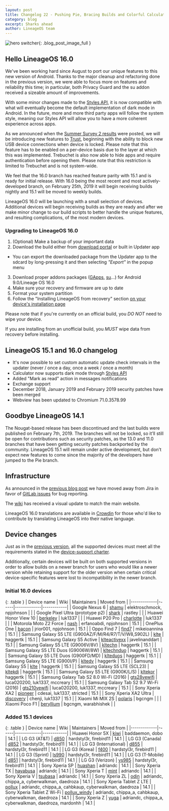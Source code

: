 ```yaml
---
layout: post
title: Changelog 22 - Pushing Pie, Bracing Builds and Colorful Calculator
category: blog
excerpt: Sharks ahead
author: LineageOS team
---
```


![hero switcher]({{site.baseurl}}/images/2019-02-22/hero.png){: .blog_post_image_full }

## Hello LineageOS 16.0

We've been working hard since August to port our unique features to this new version of Android.
Thanks to the major cleanup and refactoring done in the previous version, we were
able to focus more on features and reliability this time; in particular, both Privacy Guard
and the su addon received a sizeable amount of improvements.

With some minor changes made to the [Styles API](https://wiki.lineageos.org/sdk/api/styles.html), it is now
compatible with what will eventually become the default implementation of dark mode in Android.
In the future, more and more third party apps will follow the system style, meaning our Styles API
will allow you to have a more coherent experience across apps.

As we announced when the [Summer Survey 2 results]({{site.baseurl}}/Summer-Survey-2-Results/) were posted,
we will be introducing new features to [Trust]({{site.baseurl}}/Trust-me/),
beginning with the ability to block new USB device connections when device is locked.
Please note that this feature has to be enabled on a per-device basis due to the
layer at which this was implemented.
Trebuchet is also now able to hide apps and require authentication before opening them.
Please note that this restriction is limited to Trebuchet and is not system-wide.

We feel that the 16.0 branch has reached feature parity with 15.1 and is ready for initial release.
With 16.0 being the most recent and most actively-developed branch, on February 25th, 2019 it will begin receiving builds nightly and 15.1 will be moved to weekly builds.

LineageOS 16.0 will be launching with a small selection of devices. Additional devices will begin receiving builds as they are
ready and after we make minor change to our build scripts to better handle the unique features, and resulting complications, of the most modern devices.

### Upgrading to LineageOS 16.0

 1. (Optional) Make a backup of your important data
 2. Download the build either from [download portal](https://download.lineageos.org) or built in Updater app
   * You can export the downloaded package from the Updater app to the sdcard by long-pressing it and then selecting _"Export"_ in the popup menu
 3. Download proper addons packages ([GApps](https://wiki.lineageos.org/gapps.html), [su](https://download.lineageos.org/extras)...) for Android 9.0/Lineage OS 16.0
 4. Make sure your recovery and firmware are up to date
 5. Format your system partition
 6. Follow the "Installing LineageOS from recovery" section [on your device's installation page](https://wiki.lineageos.org/install_guides.html)

Please note that if you're currently on an official build, you *DO NOT* need to wipe your device.

If you are installing from an unofficial build, you *MUST* wipe data from recovery before installing.

## LineageOS 15.1 and 16.0 changelog

* It's now possible to set custom automatic update check intervals in the updater (never / once a day, once a week / once a month)
* Calculator now supports dark mode through [Styles API](https://wiki.lineageos.org/sdk/api/styles.html)
* Added "Mark as read" action in messages notifications
* Exchange support
* December 2018, January 2019 and February 2019 security patches have been merged
* Webview has been updated to Chromium 71.0.3578.99

## Goodbye LineageOS 14.1

The Nougat-based release has been discontinued and the last builds were published on February 7th, 2019.
The branches will not be locked, so it’ll still be open for contributions such as security patches,
as the 13.0 and 11.0 branches that have been getting security patches backported by the community.
LineageOS 15.1 will remain under active development, but don’t expect new features to come since the
majority of the developers have jumped to the Pie branch.

## Infrastructure

As announced in the [previous blog post]({{site.baseurl}}/Changelog-21/) we have moved away from Jira in favor of
[GitLab issues](https://gitlab.com/LineageOS/issues) for bug reporting.

The [wiki](https://wiki.lineageos.org) has received a visual update to match the main website.

LineageOS 16.0 translations are available in [Crowdin](https://wiki.lineageos.org/translate-howto.html)
for those who'd like to contribute by translating LineageOS into their native language.

## Device changes

Just as in the [previous version]({{site.baseurl}}/Changelog-16/), all the supported devices must meet all the
requirements stated in the [device-support charter](https://github.com/LineageOS/charter/blob/master/device-support-requirements.md).

Additionally, certain devices will be built on both supported versions in order to allow builds on a newer branch for users who would like a newer version
while retaining support for the older version when certain critical device-specific features were lost to incompatibility in the newer branch.

### Initial 16.0 devices

{: .table }
| Device name | Wiki | Maintainers | Moved from |
|-------------|------|-------------|------------|
| Google Nexus 6 | [shamu](https://wiki.lineageos.org/devices/shamu) | elektroschmock, npjohnson | |
| Google Pixel Ultra (prototype p2) | [shark](http://bit.ly/lineage4sharks) | rastley | |
| Huawei Honor View 10 | [berkeley](https://wiki.lineageos.org/devices/berkeley) | luk1337 | |
| Huawei P20 Pro | [charlotte](https://wiki.lineageos.org/devices/charlotte) | luk1337 | |
| Motorola Moto Z2 Force | [nash](https://wiki.lineageos.org/devices/nash) | erfanoabdi, npjohnson | 15.1 |
| OnePlus One | [bacon](https://wiki.lineageos.org/devices/bacon) | jrior001, npjohnson | 15.1 |
| Oppo Find 7 | [find7](https://wiki.lineageos.org/devices/find7) | mikeioannina | 15.1 |
| Samsung Galaxy S5 LTE (G900AZ/F/M/R4/R7/T/V/W8,S902L) | [klte](https://wiki.lineageos.org/devices/klte) | haggertk | 15.1 |
| Samsung Galaxy S5 Active | [klteactivexx](https://wiki.lineageos.org/devices/klteactivexx) | javelinanddart | 15.1 |
| Samsung Galaxy S5 LTE (G9006V/8V) | [kltechn](https://wiki.lineageos.org/devices/kltechn) | haggertk | 15.1 |
| Samsung Galaxy S5 LTE Duos (G9006W/8W)  | [kltechnduo](https://wiki.lineageos.org/devices/kltechnduo) | haggertk | 15.1 |
| Samsung Galaxy S5 LTE Duos (G900FD/MD)  | [klteduos](https://wiki.lineageos.org/devices/klteduos) | haggertk | 15.1 |
| Samsung Galaxy S5 LTE (G900I/P) | [kltedv](https://wiki.lineageos.org/devices/kltedv) | haggertk | 15.1 |
| Samsung Galaxy S5 | [klte](https://wiki.lineageos.org/devices/klte) | haggertk | 15.1 |
| Samsung Galaxy S5 LTE (SCL23) | [kltekdi](https://wiki.lineageos.org/devices/kltekdi) | haggertk | 15.1 |
| Samsung Galaxy S5 LTE (G900K/L/S) | [kltekor](https://wiki.lineageos.org/devices/kltekor) | haggertk | 15.1 |
| Samsung Galaxy Tab S2 8.0 Wi-Fi (2016) | [gts28vewifi](https://wiki.lineageos.org/devices/gts28vewifi) | luca020200, luk1337, mccreary | 15.1 |
| Samsung Galaxy Tab S2 9.7 Wi-Fi (2016) | [gts210vewifi](https://wiki.lineageos.org/devices/gts210vewifi) | luca020200, luk1337, mccreary | 15.1 |
| Sony Xperia XA2 | [pioneer](https://wiki.lineageos.org/devices/pioneer) | cdesai, luk1337, stricted | 15.1 |
| Sony Xperia XA2 Ultra | [discovery](https://wiki.lineageos.org/devices/discovery) | chenji, luk1337 | 15.1 |
| Xiaomi Mi MIX 2S | [polaris](https://wiki.lineageos.org/devices/polaris) | bgcngm | |
| Xiaomi Poco F1 | [beryllium](https://wiki.lineageos.org/devices/beryllium) | bgcngm, warabhishek | |

### Added 15.1 devices

{: .table }
| Device name | Wiki | Maintainers | Moved from |
|-------------|------|-------------|------------|
| Huawei Honor 5X | [kiwi](https://wiki.lineageos.org/devices/kiwi) | baddaemon, dobo | 14.1 |
| LG G3 (AT&T) | [d850](https://wiki.lineageos.org/devices/d850) | hardstyl3r, firebird11 | 14.1 |
| LG G3 (Canada) | [d852](https://wiki.lineageos.org/devices/d852) | hardstyl3r, firebird11 | 14.1 |
| LG G3 (International) | [d855](https://wiki.lineageos.org/devices/d855) | hardstyl3r, firebird11 | 14.1 |
| LG G3 (Korea) | [f400](https://wiki.lineageos.org/devices/f400) | hardstyl3r, firebird11 | 14.1 |
| LG G3 (Sprint) | [ls990](https://wiki.lineageos.org/devices/ls990) | hardstyl3r, firebird11 | 14.1 |
| LG G3 (T-Mobile) | [d851](https://wiki.lineageos.org/devices/d851) | hardstyl3r, firebird11 | 14.1 |
| LG G3 (Verizon) | [vs985](https://wiki.lineageos.org/devices/vs985) | hardstyl3r, firebird11 | 14.1 |
| Sony Xperia SP | [huashan](https://wiki.lineageos.org/devices/huashan) | adriandc | 14.1 |
| Sony Xperia TX | [hayabusa](https://wiki.lineageos.org/devices/hayabusa) | adriandc | 14.1 |
| Sony Xperia T | [mint](https://wiki.lineageos.org/devices/mint) | adriandc | 14.1 |
| Sony Xperia V | [tsubasa](https://wiki.lineageos.org/devices/tsubasa) | adriandc | 14.1 |
| Sony Xperia ZL | [odin](https://wiki.lineageos.org/devices/odin) | adriandc, chippa_a, cyberwalkman, daedroza | 14.1 |
| Sony Xperia Tablet Z LTE | [pollux](https://wiki.lineageos.org/devices/pollux) | adriandc, chippa_a, cahbkaup, cyberwalkman, daedroza | 14.1 |
| Sony Xperia Tablet Z Wi-Fi | [pollux_windy](https://wiki.lineageos.org/devices/pollux_windy) | adriandc, chippa_a, cahbkaup, cyberwalkman, daedroza | 14.1 |
| Sony Xperia Z | [yuga](https://wiki.lineageos.org/devices/yuga) | adriandc, chippa_a, cyberwalkman, daedroza, mardonhh | 14.1 |
